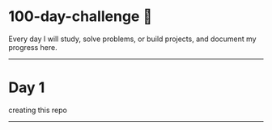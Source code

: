 # 100-day-challenge 🚀
Every day I will study, solve problems, or build projects, and document my progress here.

---
# Day 1
creating this repo

---
